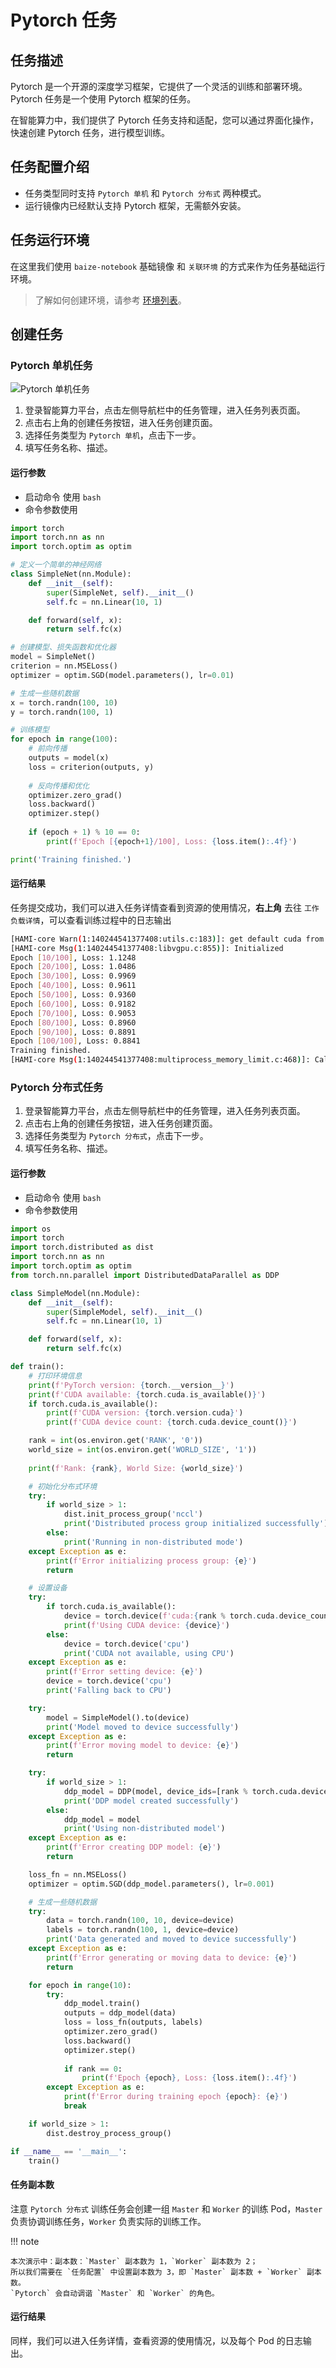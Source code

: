# Pytorch 任务

## 任务描述

Pytorch 是一个开源的深度学习框架，它提供了一个灵活的训练和部署环境。Pytorch 任务是一个使用 Pytorch 框架的任务。

在智能算力中，我们提供了 Pytorch 任务支持和适配，您可以通过界面化操作，快速创建 Pytorch 任务，进行模型训练。

## 任务配置介绍

- 任务类型同时支持 `Pytorch 单机` 和 `Pytorch 分布式` 两种模式。
- 运行镜像内已经默认支持 Pytorch 框架，无需额外安装。

## 任务运行环境

在这里我们使用 `baize-notebook` 基础镜像 和 `关联环境` 的方式来作为任务基础运行环境。

> 了解如何创建环境，请参考 [环境列表](../dataset/environments.md)。

## 创建任务

### Pytorch 单机任务

![Pytorch 单机任务](../../images/job05.png)

1. 登录智能算力平台，点击左侧导航栏中的任务管理，进入任务列表页面。
2. 点击右上角的创建任务按钮，进入任务创建页面。
3. 选择任务类型为 `Pytorch 单机`，点击下一步。
4. 填写任务名称、描述。

#### 运行参数

- 启动命令 使用 `bash`
- 命令参数使用

```python
import torch
import torch.nn as nn
import torch.optim as optim

# 定义一个简单的神经网络
class SimpleNet(nn.Module):
    def __init__(self):
        super(SimpleNet, self).__init__()
        self.fc = nn.Linear(10, 1)

    def forward(self, x):
        return self.fc(x)

# 创建模型、损失函数和优化器
model = SimpleNet()
criterion = nn.MSELoss()
optimizer = optim.SGD(model.parameters(), lr=0.01)

# 生成一些随机数据
x = torch.randn(100, 10)
y = torch.randn(100, 1)

# 训练模型
for epoch in range(100):
    # 前向传播
    outputs = model(x)
    loss = criterion(outputs, y)
    
    # 反向传播和优化
    optimizer.zero_grad()
    loss.backward()
    optimizer.step()
    
    if (epoch + 1) % 10 == 0:
        print(f'Epoch [{epoch+1}/100], Loss: {loss.item():.4f}')

print('Training finished.')
```

#### 运行结果

任务提交成功，我们可以进入任务详情查看到资源的使用情况，**右上角** 去往 `工作负载详情`，可以查看训练过程中的日志输出

```bash
[HAMI-core Warn(1:140244541377408:utils.c:183)]: get default cuda from (null)
[HAMI-core Msg(1:140244541377408:libvgpu.c:855)]: Initialized
Epoch [10/100], Loss: 1.1248
Epoch [20/100], Loss: 1.0486
Epoch [30/100], Loss: 0.9969
Epoch [40/100], Loss: 0.9611
Epoch [50/100], Loss: 0.9360
Epoch [60/100], Loss: 0.9182
Epoch [70/100], Loss: 0.9053
Epoch [80/100], Loss: 0.8960
Epoch [90/100], Loss: 0.8891
Epoch [100/100], Loss: 0.8841
Training finished.
[HAMI-core Msg(1:140244541377408:multiprocess_memory_limit.c:468)]: Calling exit handler 1
```

### Pytorch 分布式任务

1. 登录智能算力平台，点击左侧导航栏中的任务管理，进入任务列表页面。
2. 点击右上角的创建任务按钮，进入任务创建页面。
3. 选择任务类型为 `Pytorch 分布式`，点击下一步。
4. 填写任务名称、描述。

#### 运行参数

- 启动命令 使用 `bash`
- 命令参数使用

```python
import os
import torch
import torch.distributed as dist
import torch.nn as nn
import torch.optim as optim
from torch.nn.parallel import DistributedDataParallel as DDP

class SimpleModel(nn.Module):
    def __init__(self):
        super(SimpleModel, self).__init__()
        self.fc = nn.Linear(10, 1)

    def forward(self, x):
        return self.fc(x)

def train():
    # 打印环境信息
    print(f'PyTorch version: {torch.__version__}')
    print(f'CUDA available: {torch.cuda.is_available()}')
    if torch.cuda.is_available():
        print(f'CUDA version: {torch.version.cuda}')
        print(f'CUDA device count: {torch.cuda.device_count()}')

    rank = int(os.environ.get('RANK', '0'))
    world_size = int(os.environ.get('WORLD_SIZE', '1'))
    
    print(f'Rank: {rank}, World Size: {world_size}')

    # 初始化分布式环境
    try:
        if world_size > 1:
            dist.init_process_group('nccl')
            print('Distributed process group initialized successfully')
        else:
            print('Running in non-distributed mode')
    except Exception as e:
        print(f'Error initializing process group: {e}')
        return

    # 设置设备
    try:
        if torch.cuda.is_available():
            device = torch.device(f'cuda:{rank % torch.cuda.device_count()}')
            print(f'Using CUDA device: {device}')
        else:
            device = torch.device('cpu')
            print('CUDA not available, using CPU')
    except Exception as e:
        print(f'Error setting device: {e}')
        device = torch.device('cpu')
        print('Falling back to CPU')

    try:
        model = SimpleModel().to(device)
        print('Model moved to device successfully')
    except Exception as e:
        print(f'Error moving model to device: {e}')
        return

    try:
        if world_size > 1:
            ddp_model = DDP(model, device_ids=[rank % torch.cuda.device_count()] if torch.cuda.is_available() else None)
            print('DDP model created successfully')
        else:
            ddp_model = model
            print('Using non-distributed model')
    except Exception as e:
        print(f'Error creating DDP model: {e}')
        return

    loss_fn = nn.MSELoss()
    optimizer = optim.SGD(ddp_model.parameters(), lr=0.001)

    # 生成一些随机数据
    try:
        data = torch.randn(100, 10, device=device)
        labels = torch.randn(100, 1, device=device)
        print('Data generated and moved to device successfully')
    except Exception as e:
        print(f'Error generating or moving data to device: {e}')
        return

    for epoch in range(10):
        try:
            ddp_model.train()
            outputs = ddp_model(data)
            loss = loss_fn(outputs, labels)
            optimizer.zero_grad()
            loss.backward()
            optimizer.step()
            
            if rank == 0:
                print(f'Epoch {epoch}, Loss: {loss.item():.4f}')
        except Exception as e:
            print(f'Error during training epoch {epoch}: {e}')
            break

    if world_size > 1:
        dist.destroy_process_group()

if __name__ == '__main__':
    train()
```

#### 任务副本数

注意 `Pytorch 分布式` 训练任务会创建一组 `Master` 和 `Worker` 的训练 Pod，`Master` 负责协调训练任务，`Worker` 负责实际的训练工作。

!!! note

    本次演示中：副本数：`Master` 副本数为 1，`Worker` 副本数为 2；
    所以我们需要在 `任务配置` 中设置副本数为 3，即 `Master` 副本数 + `Worker` 副本数。
    `Pytorch` 会自动调谐 `Master` 和 `Worker` 的角色。

#### 运行结果

同样，我们可以进入任务详情，查看资源的使用情况，以及每个 Pod 的日志输出。
